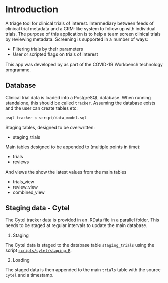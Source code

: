# Introduction

A triage tool for clinical trials of interest. Intermediary between feeds of clinical trial metadata and a CRM-like system to follow up with individual trials. The purpose of this application is to help a team screen clinical trials by reviewing metadata. Screening is supported in a number of ways:

- Filtering trials by their parameters
- User or scripted flags on trials of interest

This app was developed by as part of the COVID-19 Workbench technology programme.

## Database

Clinical trial data is loaded into a PostgreSQL database. When running standalone, this should be called `tracker`. Assuming the database exists and the user can create tables etc:
```sh
psql tracker < script/data_model.sql
```

Staging tables, designed to be overwritten:

- staging_trials

Main tables designed to be appended to (multiple points in time):

- trials
- reviews

And views the show the latest values from the main tables 

- trials_view
- review_view
- combined_view

## Staging data - Cytel

The Cytel tracker data is provided in an .RData file in a parallel folder. This needs to be staged at regular intervals to update the main database.

1. Staging

The Cytel data is staged to the database table `staging_trials` using the script [`scripts/cytel/staging.R`](./scripts/cytel/staging.R). 

2. Loading

The staged data is then appended to the main `trials` table with the source `cytel` and a timestamp.

